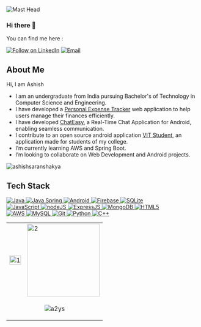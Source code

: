 ![Mast Head](https://user-images.githubusercontent.com/74979286/198380669-a89c3420-8000-4510-8628-4fbbc23cb5eb.png)

### Hi there 👋

<!--ashishsaranshakya/ashishsaranshakya** is a ✨ _special_ ✨ repository because its `README.md` (this file) appears on your GitHub profile. -->

You can find me here :
<p align="left">
  <a href="https://www.linkedin.com/in/ashish-saran-shakya-3a223b19b/"><img title="Follow on LinkedIn" src="https://img.shields.io/badge/LinkedIn-0077B5?style=for-the-badge&logo=linkedin&logoColor=white"/></a>
  <a href="mailto:harshshakya18585@gmail.com"><img title="Email" src="https://img.shields.io/badge/Gmail-D14836?style=for-the-badge&logo=gmail&logoColor=white"/></a>
</p>
  

## About Me
Hi, I am Ashish
- I am an undergraduate from India pursuing Bachelor's of Technology in Computer Science and Engineering.
- I have developed a <a href="https://github.com/ashishsaranshakya/personal-expenses-tracker">Personal Expense Tracker</a> web application to help users manage their finances efficiently.
- I have developed <a href="https://github.com/ashishsaranshakya/Chat-Easy">ChatEasy</a>, a Real-Time Chat Application for Android, enabling seamless communication.
- I contribute to an open source android application <a href="https://github.com/therealsujitk/android-vtop-chennai">VIT Student</a>, an application made for students of my college.
- I’m currently learning AWS and Spring Boot.
- I’m looking to collaborate on Web Development and Android projects.

<p align="left"> <img src="https://komarev.com/ghpvc/?username=ashishsaranshakya&label=Profile%20views&color=0e75b6&style=flat" alt="ashishsaranshakya" /> </p>

## Tech Stack

<p align="left">
<a href="#">
<img alt="Java" src="https://img.shields.io/badge/Java-ED8B00?style=for-the-badge&logo=openjdk&logoColor=white"/>
<img alt="Java Spring" src="https://img.shields.io/badge/Spring-6DB33F?style=for-the-badge&logo=spring&logoColor=white"/>
<img alt="Android" src="https://img.shields.io/badge/Android-3DDC84?style=for-the-badge&logo=android&logoColor=white" />
<img alt="Firebase" src="https://img.shields.io/badge/firebase%20-%23FFCA28.svg?&style=for-the-badge&logo=firebase&logoColor=white" />
<img alt="SQLite" src="https://img.shields.io/badge/SQLite-07405E?style=for-the-badge&logo=sqlite&logoColor=white" />
<br/>
<img alt="JavaScript" src="https://img.shields.io/badge/JavaScript-F7DF1E?style=for-the-badge&logo=javascript&logoColor=black"/>
<img alt='nodeJS' src="https://img.shields.io/badge/Node.js-43853D?style=for-the-badge&logo=node.js&logoColor=white"/>
<img alt="ExpressJS" src="https://img.shields.io/badge/Express.js-404D59?style=for-the-badge"/>
<img alt="MongoDB" src="https://img.shields.io/badge/MongoDB-4EA94B?style=for-the-badge&logo=mongodb&logoColor=white"/>
<img alt="HTML5" src="https://img.shields.io/badge/HTML5-E34F26?style=for-the-badge&logo=html5&logoColor=white"/>
<br/>
<img alt='AWS' src="https://img.shields.io/badge/Amazon_AWS-232F3E?style=for-the-badge&logo=amazon-aws&logoColor=white"/>
<img alt='MySQL' src="https://img.shields.io/badge/SQL-MySQL?style=for-the-badge&logo=mysql&color=F29111"/>
<img alt="Git" src="https://img.shields.io/badge/GIT-E44C30?style=for-the-badge&logo=git&logoColor=white"/>
<img alt="Python" src="https://img.shields.io/badge/Python-3776AB?style=for-the-badge&logo=python&logoColor=white"/>
<img alt='C++' src="https://img.shields.io/badge/C%2B%2B-00599C?style=for-the-badge&logo=c%2B%2B&logoColor=white"/>
</a>
</p>

<table> 
  <tr>
    <td><img src="https://github-readme-stats.vercel.app/api?username=ashishsaranshakya&theme=radical&show_icons=true&include_all_commits=true&count_private=true"  display=block width=100% height=auto alt="1"></td>
    <td><img src="https://github-readme-stats.vercel.app/api/top-langs/?username=ashishsaranshakya&theme=radical&layout=compact&hide=Jupyter%20Notebook"  display=block height=190 align="center" alt="2"></td>
  </tr>
  <tr>
    <td colspan="2">
      <p align="center">
        <!--img src="https://github-readme-streak-stats.herokuapp.com/?user=ashishsaranshakya&theme=radical" alt="ashishsaranshakya"-->
        <p align="center"><img align="center" src="https://github-profile-summary-cards.vercel.app/api/cards/profile-details?username=ashishsaranshakya&theme=dracula" alt="a2ys" /></p>
      </p>
    </td>
  </tr>
</table>
